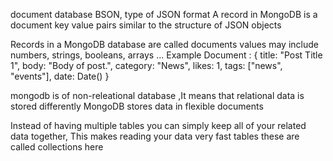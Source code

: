 document database
BSON, type of JSON format
A record in MongoDB is a document
key value pairs similar to the structure of JSON objects

Records in a MongoDB database are called documents
values may include numbers, strings, booleans, arrays ...
Example Document :
{
	title: "Post Title 1",
	body: "Body of post.",
	category: "News",
	likes: 1,
	tags: ["news", "events"],
	date: Date()
}

mongodb is of non-releational database ,It means that relational data is stored differently
MongoDB stores data in flexible documents

Instead of having multiple tables you can simply keep all of your related data together, This makes reading your data very fast
tables these are called collections here

